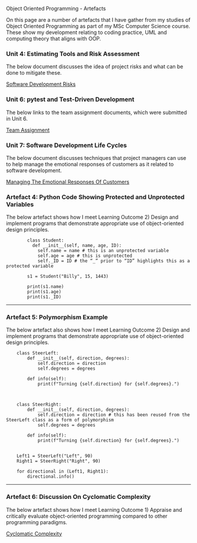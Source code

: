 Object Oriented Programming - Artefacts 

On this page are a number of artefacts that I have gather from my studies of Object Oriented Programming as part of my MSc Computer Science course. These show my development relating to coding practice, UML and computing theory that aligns with OOP.

### Unit 4: Estimating Tools and Risk Assessment

The below document discusses the idea of project risks and what can be done to mitigate these.

[Software Development Risks](/pdf/software_development_risks.pdf)


### Unit 6: pytest and Test-Driven Development

The below links to the team assignment documents, which were submitted in Unit 6.

[Team Assignment](/pdf/uml_in_sdlc.pdf)

### Unit 7: Software Development Life Cycles

The below document discusses techniques that project managers can use to help manage the emotional responses of customers as it related to software development.

[Managing The Emotional Responses Of Customers](/pdf/emotional_response_customer.pdf)





### Artefact 4: Python Code Showing Protected and Unprotected Variables

The below artefact shows how I meet Learning Outcome 2) Design and implement programs that demonstrate appropriate use of object-oriented design principles.

```
        class Student:
          def __init__(self, name, age, ID):
            self.name = name # this is an unprotected variable
            self.age = age # this is unprotected
            self._ID = ID # the “_” prior to “ID” highlights this as a protected variable
        
        s1 = Student("Billy", 15, 1443)
        
        print(s1.name)
        print(s1.age)
        print(s1._ID)
```

---
### Artefact 5: Polymorphism Example

The below artefact also shows how I meet Learning Outcome 2) Design and implement programs that demonstrate appropriate use of object-oriented design principles.

```
    class SteerLeft:
        def __init__(self, direction, degrees):
            self.direction = direction 
            self.degrees = degrees
    
        def info(self):
            print(f"Turning {self.direction} for {self.degrees}.")
    
    
    
    class SteerRight:
        def __init__(self, direction, degrees):
            self.direction = direction # this has been reused from the SteerLeft class as a form of polymorphism
            self.degrees = degrees
    
        def info(self):
            print(f"Turning {self.direction} for {self.degrees}.")
        
    
    Left1 = SteerLeft("Left", 90)
    Right1 = SteerRight("Right", 90)
    
    for directional in (Left1, Right1):
        directional.info()
```

---
### Artefact 6: Discussion On Cyclomatic Complexity

The below artefact shows how I meet Learning Outcome 1) Appraise and critically evaluate object-oriented programming compared to other programming paradigms.

[Cyclomatic Complexity](/pdf/cyclomatic_complexity.pdf)





